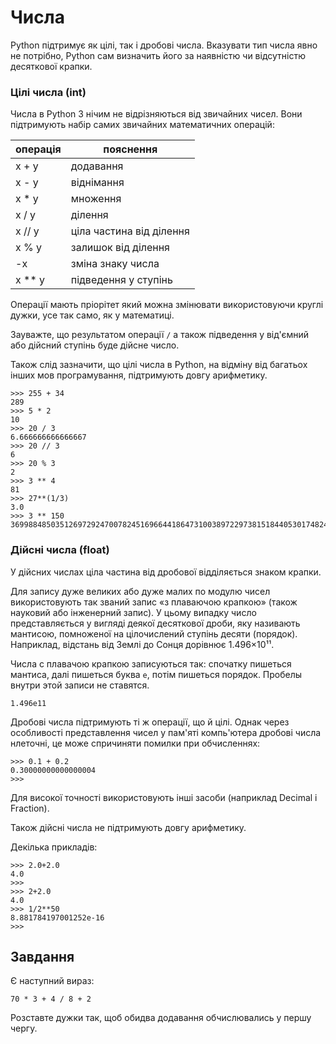 # Числа

Python підтримує як цілі, так і дробові числа. Вказувати тип числа явно не потрібно, Python сам визначить його за наявністю чи відсутністю десяткової крапки.

### Цілі числа (int)

Числа в Python 3 нічим не відрізняються від звичайних чисел. 
Вони підтримують набір самих звичайних математичних операцій:

|операція|пояснення|
|-|-|
|x + y|додавання|
|x - y|віднімання|
|x * y|множення|
|x / y|ділення|
|x // y|ціла частина від ділення|
|x % y|залишок від ділення|
|-x|зміна знаку числа|
|x ** y|підведення у ступінь|

Операції мають пріорітет який можна змінювати використовуючи круглі дужки, усе так само, як у математиці. 

Зауважте, що результатом операції `/` а також підведення у від'ємний або дійсний ступінь буде дійсне число. 

Також слід зазначити, що цілі числа в Python, на відміну від багатьох інших мов програмування, підтримують довгу арифметику.

	>>> 255 + 34
	289
	>>> 5 * 2
	10
	>>> 20 / 3
	6.666666666666667
	>>> 20 // 3
	6
	>>> 20 % 3
	2
	>>> 3 ** 4
	81
	>>> 27**(1/3)
	3.0
	>>> 3 ** 150
	369988485035126972924700782451696644186473100389722973815184405301748249
	
	
### Дійсні числа (float)

У дійсних числах ціла частина від дробової відділяється знаком крапки. 

Для запису дуже великих або дуже малих по модулю чисел використовують так званий запис «з плаваючою крапкою» (також науковий або інженерний запис). 
У цьому випадку число представляється у вигляді деякої десяткової дроби, 
яку називають мантисою, помноженої на цілочислений ступінь десяти (порядок). 
Наприклад, відстань від Землі до Сонця дорівнює 1.496×10¹¹. 

Числа с плавачою крапкою записуються так: спочатку пишеться мантиса, 
далі пишеться буква `e`, 
потім пишеться порядок. 
Пробелы внутри этой записи не ставятся. 

	1.496e11

Дробові числа підтримують ті ж операції, що й цілі. 
Однак через особливості представлення чисел у пам'яті компь'ютера  дробові числа нлеточні, це може спричиняти помилки при обчисленнях:

	>>> 0.1 + 0.2
	0.30000000000000004
	>>>

Для високої точності використовують інші засоби (наприклад Decimal і Fraction).

Також дійсні числа не підтримують довгу арифметику.
	
Декілька прикладів:

	>>> 2.0+2.0
	4.0
	>>>
	>>> 2+2.0
	4.0
	>>> 1/2**50
	8.881784197001252e-16
	>>>

	
## Завдання

Є наступний вираз:

	70 * 3 + 4 / 8 + 2
	
Розставте дужки так, щоб обидва додавання обчислювались у першу чергу.



